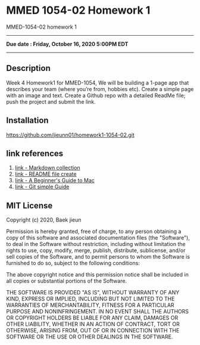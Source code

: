 # MMED 1054-02 Homework 1
MMED-1054-02 homework 1 

---

**Due date : Friday, October 16, 2020 5:00PM EDT**

---

## Description
Week 4 Homework1 for MMED-1054, We will be building a 1-page app that describes your team (where you’re from, hobbies etc). Create a simple page with an image and text. Create a Github repo with a detailed ReadMe file; push the project and submit the link.

## Installation
https://github.com/jieunn01/homework1-1054-02.git

## link references 
1. [link - Markdown collection](https://github.com/adam-p/markdown-here/wiki/Markdown-Cheatsheet)
2. [link - README file create](https://gist.github.com/pedronauck/5573168)
3. [link - A Beginner's Guide to Mac](https://www.makeuseof.com/tag/macos-beginners-guide/)
4. [link - Git simple Guide](http://rogerdudler.github.io/git-guide/)

## MIT License
Copyright (c) 2020, Baek jieun

Permission is hereby granted, free of charge, to any person obtaining a copy
of this software and associated documentation files (the "Software"), to deal
in the Software without restriction, including without limitation the rights
to use, copy, modify, merge, publish, distribute, sublicense, and/or sell
copies of the Software, and to permit persons to whom the Software is
furnished to do so, subject to the following conditions:

The above copyright notice and this permission notice shall be included in all
copies or substantial portions of the Software.

THE SOFTWARE IS PROVIDED "AS IS", WITHOUT WARRANTY OF ANY KIND, EXPRESS OR
IMPLIED, INCLUDING BUT NOT LIMITED TO THE WARRANTIES OF MERCHANTABILITY,
FITNESS FOR A PARTICULAR PURPOSE AND NONINFRINGEMENT. IN NO EVENT SHALL THE
AUTHORS OR COPYRIGHT HOLDERS BE LIABLE FOR ANY CLAIM, DAMAGES OR OTHER
LIABILITY, WHETHER IN AN ACTION OF CONTRACT, TORT OR OTHERWISE, ARISING FROM,
OUT OF OR IN CONNECTION WITH THE SOFTWARE OR THE USE OR OTHER DEALINGS IN THE
SOFTWARE.

